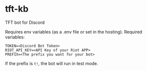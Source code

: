 # tft-kb

TFT bot for Discord

Requires env variables (as a .env file or set in the hosting).
Required variables:

```
TOKEN=<Discord Bot Token>
RIOT_API_KEY=<API Key of your Riot APP>
PREFIX=<The prefix you want for your bot>
```

If the prefix is `t!`, the bot will run in test mode.
